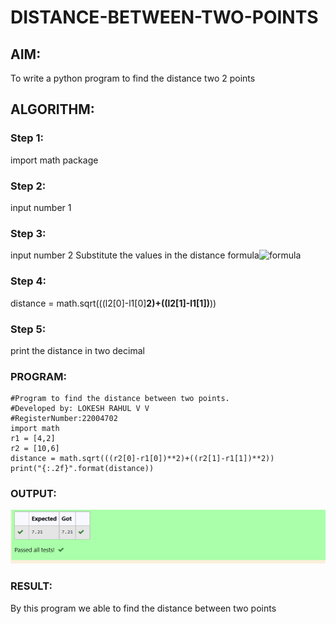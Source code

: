 # DISTANCE-BETWEEN-TWO-POINTS

## AIM:
To write a python program to find the distance two 2 points
## ALGORITHM:
### Step 1: 
import math package
### Step 2: 
input number 1
### Step 3: 
input number 2 Substitute the values in the distance formula![formula](/formula.jpg)
### Step 4: 
distance = math.sqrt(((l2[0]-l1[0]**2)+((l2[1]-l1[1])**))
### Step 5: 
print the distance in two decimal
### PROGRAM: 
````
#Program to find the distance between two points.
#Developed by: LOKESH RAHUL V V
#RegisterNumber:22004702
import math
r1 = [4,2]
r2 = [10,6]
distance = math.sqrt(((r2[0]-r1[0])**2)+((r2[1]-r1[1])**2))
print("{:.2f}".format(distance))
````
  


### OUTPUT: 
!['OUTPUT'](/Screenshot%20(63).png)


### RESULT:
By this program we able to find the distance between two points
